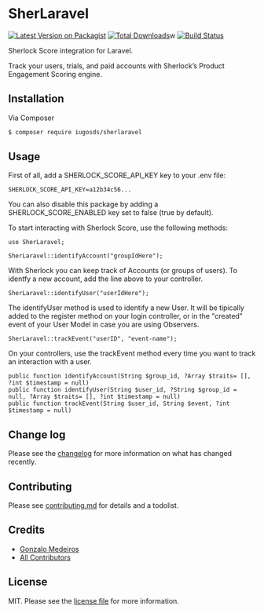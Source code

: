 # SherLaravel

[![Latest Version on Packagist][ico-version]][link-packagist]
[![Total Downloads][ico-downloads]][link-downloads]w
[![Build Status][ico-travis]][link-travis]

Sherlock Score integration for Laravel.

Track your users, trials, and paid accounts with Sherlock’s Product Engagement Scoring engine.

## Installation

Via Composer

``` bash
$ composer require iugosds/sherlaravel
```

## Usage

First of all, add a SHERLOCK_SCORE_API_KEY key to your .env file:
```
SHERLOCK_SCORE_API_KEY=a12b34c56...
```

You can also disable this package by adding a SHERLOCK_SCORE_ENABLED key set to false (true by default).

To start interacting with Sherlock Score, use the following methods:

```
use SherLaravel;
```

```
SherLaravel::identifyAccount("groupIdHere");
```
With Sherlock you can keep track of Accounts (or groups of users). To identfy a new account, add the line above to your controller.

```
SherLaravel::identifyUser("userIdHere");
```
The identifyUser method is used to identify a new User. It will be tipically added to the register method on your login controller, or in the "created" event of your User Model in case you are using Observers.

```
SherLaravel::trackEvent("userID", "event-name");
```
On your controllers, use the trackEvent method every time you want to track an interaction with a user.


```
public function identifyAccount(String $group_id, ?Array $traits= [], ?int $timestamp = null)
public function identifyUser(String $user_id, ?String $group_id = null, ?Array $traits= [], ?int $timestamp = null)
public function trackEvent(String $user_id, String $event, ?int $timestamp = null)
```

## Change log

Please see the [changelog](changelog.md) for more information on what has changed recently.

## Contributing

Please see [contributing.md](contributing.md) for details and a todolist.

## Credits

- [Gonzalo Medeiros][link-author]
- [All Contributors][link-contributors]

## License

MIT. Please see the [license file](license.md) for more information.

[ico-version]: https://img.shields.io/packagist/v/iugosds/sherlaravel.svg?style=flat-square
[ico-downloads]: https://img.shields.io/packagist/dt/iugosds/sherlaravel.svg?style=flat-square
[ico-travis]: https://img.shields.io/travis/iugosds/sherlaravel/master.svg?style=flat-square
[ico-styleci]: https://styleci.io/repos/12345678/shield

[link-packagist]: https://packagist.org/packages/iugosds/sherlaravel
[link-downloads]: https://packagist.org/packages/iugosds/sherlaravel
[link-travis]: https://travis-ci.org/iugosds/sherlaravel
[link-styleci]: https://styleci.io/repos/12345678
[link-author]: https://github.com/iugosds
[link-contributors]: ../../contributors
